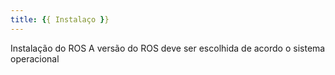 ```yaml
---
title: {{ Instalaço }}
---
```

Instalação do ROS
A versão do ROS deve ser escolhida de acordo o sistema operacional

